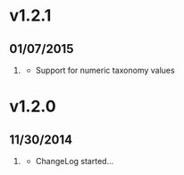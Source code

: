# v1.2.1
## 01/07/2015

1. [](#bugfix)
    * Support for numeric taxonomy values 

# v1.2.0
## 11/30/2014

1. [](#new)
    * ChangeLog started...
